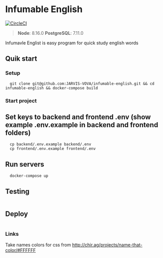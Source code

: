 # Infumable English

[![CircleCI](https://circleci.com/gh//tree/master.svg?style=svg)](https://circleci.com//tree/master)

> **Node**: 8.16.0
> **PostgreSQL**: 7.11.0

Infumavle Englist is easy program for quick study english words

## Quik start

### Setup
```
  git clone git@github.com:JARVIS-VOVA/infumable-english.git && cd infumable-english && docker-compose build
```


### Start project

## Set keys to backend and frontend .env (show example .env.example in backend and frontend folders)
```
  cp backend/.env.example backend/.env
  cp frontend/.env.example frontend/.env
```

## Run servers
```
  docker-compose up
```

## Testing
```
```

## Deploy
```
```

### Links
Take names colors for css from http://chir.ag/projects/name-that-color/#FFFFFF
